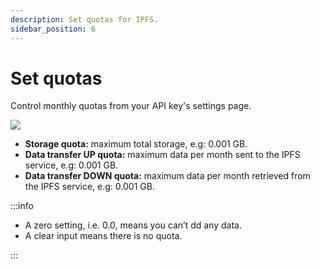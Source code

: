 ```yaml
---
description: Set quotas for IPFS.
sidebar_position: 6
---
```


# Set quotas

Control monthly quotas from your API key's settings page.

<div class="left-align-container">
  <div class="img-large">
    <img
      src={require('../../images/quotas.png').default}
    />
  </div>
</div>

- **Storage quota:** maximum total storage, e.g: 0.001 GB.
- **Data transfer UP quota:** maximum data per month sent to the IPFS service, e.g: 0.001 GB.
- **Data transfer DOWN quota:** maximum data per month retrieved from the IPFS service, e.g: 0.001 GB.

:::info

- A zero setting, i.e. 0.0, means you can’t dd any data.
- A clear input means there is no quota.

:::
